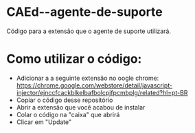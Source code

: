 # CAEd--agente-de-suporte
Código para a extensão que o agente de suporte utilizará. 

# Como utilizar o código:

- Adicionar a a seguinte extensão no oogle chrome:
https://chrome.google.com/webstore/detail/javascript-injector/ejnccfcackblkelbafbolcpjfpcmbplg/related?hl=pt-BR
- Copiar o código desse repositório
- Abrir a extensão que você acabou de instalar
- Colar o código na "caixa" que abrirá
- Clicar em "Update"
